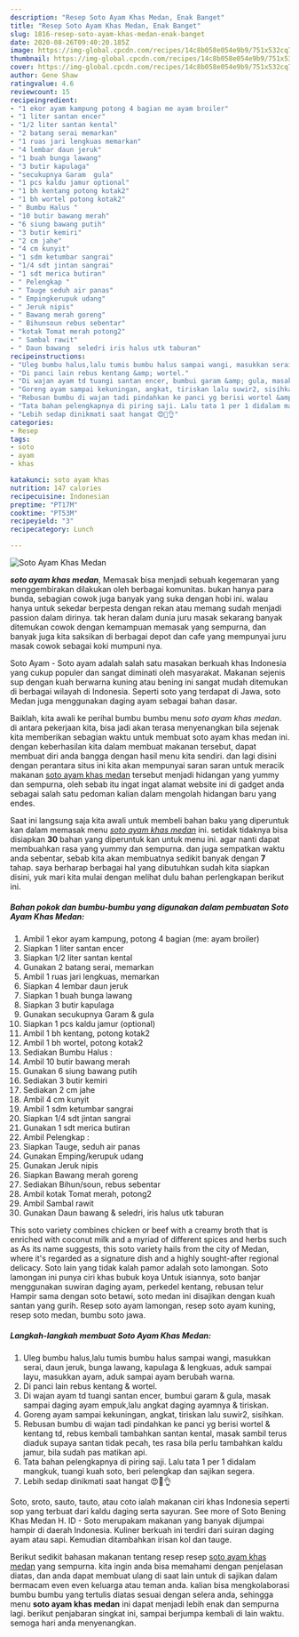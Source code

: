 ```yaml
---
description: "Resep Soto Ayam Khas Medan, Enak Banget"
title: "Resep Soto Ayam Khas Medan, Enak Banget"
slug: 1816-resep-soto-ayam-khas-medan-enak-banget
date: 2020-08-26T09:40:20.185Z
image: https://img-global.cpcdn.com/recipes/14c8b058e054e9b9/751x532cq70/soto-ayam-khas-medan-foto-resep-utama.jpg
thumbnail: https://img-global.cpcdn.com/recipes/14c8b058e054e9b9/751x532cq70/soto-ayam-khas-medan-foto-resep-utama.jpg
cover: https://img-global.cpcdn.com/recipes/14c8b058e054e9b9/751x532cq70/soto-ayam-khas-medan-foto-resep-utama.jpg
author: Gene Shaw
ratingvalue: 4.6
reviewcount: 15
recipeingredient:
- "1 ekor ayam kampung potong 4 bagian me ayam broiler"
- "1 liter santan encer"
- "1/2 liter santan kental"
- "2 batang serai memarkan"
- "1 ruas jari lengkuas memarkan"
- "4 lembar daun jeruk"
- "1 buah bunga lawang"
- "3 butir kapulaga"
- "secukupnya Garam  gula"
- "1 pcs kaldu jamur optional"
- "1 bh kentang potong kotak2"
- "1 bh wortel potong kotak2"
- " Bumbu Halus "
- "10 butir bawang merah"
- "6 siung bawang putih"
- "3 butir kemiri"
- "2 cm jahe"
- "4 cm kunyit"
- "1 sdm ketumbar sangrai"
- "1/4 sdt jintan sangrai"
- "1 sdt merica butiran"
- " Pelengkap "
- " Tauge seduh air panas"
- " Empingkerupuk udang"
- " Jeruk nipis"
- " Bawang merah goreng"
- " Bihunsoun rebus sebentar"
- "kotak Tomat merah potong2"
- " Sambal rawit"
- " Daun bawang  seledri iris halus utk taburan"
recipeinstructions:
- "Uleg bumbu halus,lalu tumis bumbu halus sampai wangi, masukkan serai, daun jeruk, bunga lawang, kapulaga &amp; lengkuas, aduk sampai layu, masukkan ayam, aduk sampai ayam berubah warna."
- "Di panci lain rebus kentang &amp; wortel."
- "Di wajan ayam td tuangi santan encer, bumbui garam &amp; gula, masak sampai daging ayam empuk,lalu angkat daging ayamnya &amp; tiriskan."
- "Goreng ayam sampai kekuningan, angkat, tiriskan lalu suwir2, sisihkan."
- "Rebusan bumbu di wajan tadi pindahkan ke panci yg berisi wortel &amp; kentang td, rebus kembali tambahkan santan kental, masak sambil terus diaduk supaya santan tidak pecah, tes rasa bila perlu tambahkan kaldu jamur, bila sudah pas matikan api."
- "Tata bahan pelengkapnya di piring saji. Lalu tata 1 per 1 didalam mangkuk, tuangi kuah soto, beri pelengkap dan sajikan segera."
- "Lebih sedap dinikmati saat hangat 😍🤤👌"
categories:
- Resep
tags:
- soto
- ayam
- khas

katakunci: soto ayam khas 
nutrition: 147 calories
recipecuisine: Indonesian
preptime: "PT17M"
cooktime: "PT53M"
recipeyield: "3"
recipecategory: Lunch

---
```



![Soto Ayam Khas Medan](https://img-global.cpcdn.com/recipes/14c8b058e054e9b9/751x532cq70/soto-ayam-khas-medan-foto-resep-utama.jpg)

<b><i>soto ayam khas medan</i></b>, Memasak bisa menjadi sebuah kegemaran yang menggembirakan dilakukan oleh berbagai komunitas. bukan hanya para bunda, sebagian cowok juga banyak yang suka dengan hobi ini. walau hanya untuk sekedar berpesta dengan rekan atau memang sudah menjadi passion dalam dirinya. tak heran dalam dunia juru masak sekarang banyak ditemukan cowok dengan kemampuan memasak yang sempurna, dan banyak juga kita saksikan di berbagai depot dan cafe yang mempunyai juru masak cowok sebagai koki mumpuni nya.

Soto Ayam - Soto ayam adalah salah satu masakan berkuah khas Indonesia yang cukup populer dan sangat diminati oleh masyarakat. Makanan sejenis sup dengan kuah berwarna kuning atau bening ini sangat mudah ditemukan di berbagai wilayah di Indonesia. Seperti soto yang terdapat di Jawa, soto Medan juga menggunakan daging ayam sebagai bahan dasar.

Baiklah, kita awali ke perihal bumbu bumbu menu <i>soto ayam khas medan</i>. di antara pekerjaan kita, bisa jadi akan terasa menyenangkan bila sejenak kita memberikan sebagian waktu untuk membuat soto ayam khas medan ini. dengan keberhasilan kita dalam membuat makanan tersebut, dapat membuat diri anda bangga dengan hasil menu kita sendiri. dan lagi disini dengan perantara situs ini kita akan mempunyai saran saran untuk meracik makanan <u>soto ayam khas medan</u> tersebut menjadi hidangan yang yummy dan sempurna, oleh sebab itu ingat ingat alamat website ini di gadget anda sebagai salah satu pedoman kalian dalam mengolah hidangan baru yang endes.


Saat ini langsung saja kita awali untuk membeli bahan baku yang diperuntuk kan dalam memasak menu <u><i>soto ayam khas medan</i></u> ini. setidak tidaknya bisa disiapkan <b>30</b> bahan yang diperuntuk kan untuk menu ini. agar nanti dapat membuahkan rasa yang yummy dan sempurna. dan juga sempatkan waktu anda sebentar, sebab kita akan membuatnya sedikit banyak dengan <b>7</b> tahap. saya berharap berbagai hal yang dibutuhkan sudah kita siapkan disini, yuk mari kita mulai dengan melihat dulu bahan perlengkapan berikut ini.

<!--inarticleads1-->

##### Bahan pokok dan bumbu-bumbu yang digunakan dalam pembuatan Soto Ayam Khas Medan:

1. Ambil 1 ekor ayam kampung, potong 4 bagian (me: ayam broiler)
1. Siapkan 1 liter santan encer
1. Siapkan 1/2 liter santan kental
1. Gunakan 2 batang serai, memarkan
1. Ambil 1 ruas jari lengkuas, memarkan
1. Siapkan 4 lembar daun jeruk
1. Siapkan 1 buah bunga lawang
1. Siapkan 3 butir kapulaga
1. Gunakan secukupnya Garam &amp; gula
1. Siapkan 1 pcs kaldu jamur (optional)
1. Ambil 1 bh kentang, potong kotak2
1. Ambil 1 bh wortel, potong kotak2
1. Sediakan  Bumbu Halus :
1. Ambil 10 butir bawang merah
1. Gunakan 6 siung bawang putih
1. Sediakan 3 butir kemiri
1. Sediakan 2 cm jahe
1. Ambil 4 cm kunyit
1. Ambil 1 sdm ketumbar sangrai
1. Siapkan 1/4 sdt jintan sangrai
1. Gunakan 1 sdt merica butiran
1. Ambil  Pelengkap :
1. Siapkan  Tauge, seduh air panas
1. Gunakan  Emping/kerupuk udang
1. Gunakan  Jeruk nipis
1. Siapkan  Bawang merah goreng
1. Sediakan  Bihun/soun, rebus sebentar
1. Ambil kotak Tomat merah, potong2
1. Ambil  Sambal rawit
1. Gunakan  Daun bawang &amp; seledri, iris halus utk taburan


This soto variety combines chicken or beef with a creamy broth that is enriched with coconut milk and a myriad of different spices and herbs such as As its name suggests, this soto variety hails from the city of Medan, where it&#39;s regarded as a signature dish and a highly sought-after regional delicacy. Soto lain yang tidak kalah pamor adalah soto lamongan. Soto lamongan ini punya ciri khas bubuk koya Untuk isiannya, soto banjar menggunakan suwiran daging ayam, perkedel kentang, rebusan telur Hampir sama dengan soto betawi, soto medan ini disajikan dengan kuah santan yang gurih. Resep soto ayam lamongan, resep soto ayam kuning, resep soto medan, bumbu soto jawa. 

<!--inarticleads2-->

##### Langkah-langkah membuat Soto Ayam Khas Medan:

1. Uleg bumbu halus,lalu tumis bumbu halus sampai wangi, masukkan serai, daun jeruk, bunga lawang, kapulaga &amp; lengkuas, aduk sampai layu, masukkan ayam, aduk sampai ayam berubah warna.
1. Di panci lain rebus kentang &amp; wortel.
1. Di wajan ayam td tuangi santan encer, bumbui garam &amp; gula, masak sampai daging ayam empuk,lalu angkat daging ayamnya &amp; tiriskan.
1. Goreng ayam sampai kekuningan, angkat, tiriskan lalu suwir2, sisihkan.
1. Rebusan bumbu di wajan tadi pindahkan ke panci yg berisi wortel &amp; kentang td, rebus kembali tambahkan santan kental, masak sambil terus diaduk supaya santan tidak pecah, tes rasa bila perlu tambahkan kaldu jamur, bila sudah pas matikan api.
1. Tata bahan pelengkapnya di piring saji. Lalu tata 1 per 1 didalam mangkuk, tuangi kuah soto, beri pelengkap dan sajikan segera.
1. Lebih sedap dinikmati saat hangat 😍🤤👌


Soto, sroto, sauto, tauto, atau coto ialah makanan ciri khas Indonesia seperti sop yang terbuat dari kaldu daging serta sayuran. See more of Soto Bening Khas Medan H. ID - Soto merupakam makanan yang banyak dijumpai hampir di daerah Indonesia. Kuliner berkuah ini terdiri dari suiran daging ayam atau sapi. Kemudian ditambahkan irisan kol dan tauge. 

Berikut sedikit bahasan makanan tentang resep resep <u>soto ayam khas medan</u> yang sempurna. kita ingin anda bisa memahami dengan penjelasan diatas, dan anda dapat membuat ulang di saat lain untuk di sajikan dalam bermacam even even keluarga atau teman anda. kalian bisa mengkolaborasi bumbu bumbu yang tertulis diatas sesuai dengan selera anda, sehingga menu <b>soto ayam khas medan</b> ini dapat menjadi lebih enak dan sempurna lagi. berikut penjabaran singkat ini, sampai berjumpa kembali di lain waktu. semoga hari anda menyenangkan.
